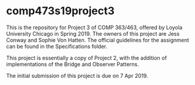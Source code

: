 # comp473s19project3

This is the repository for Project 3 of COMP 363/463, offered by Loyola University Chicago in Spring 2019. The owners of this project are Jess Conway and Sophie Von Hatten. The official guidelines for the assignment can be found in the Specifications folder.

This project is essentially a copy of Project 2, with the addition of implementations of the Bridge and Observer Patterns.

The initial submission of this project is due on 7 Apr 2019.

